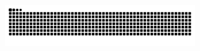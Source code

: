 

![GitHub Snake](https://raw.githubusercontent.com/OdynDev/OdynDev/output/github-contribution-grid-snake.svg)
